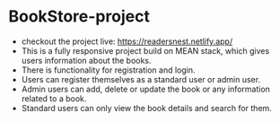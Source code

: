 # BookStore-project

- checkout the project live: https://readersnest.netlify.app/
- This is a fully responsive project build on MEAN stack, which gives users information about the books.
- There is functionality for registration and login.
- Users can register themselves as a standard user or admin user.
- Admin users can add, delete or update the book or any information related to a book.
- Standard users can only view the book details and search for them.

